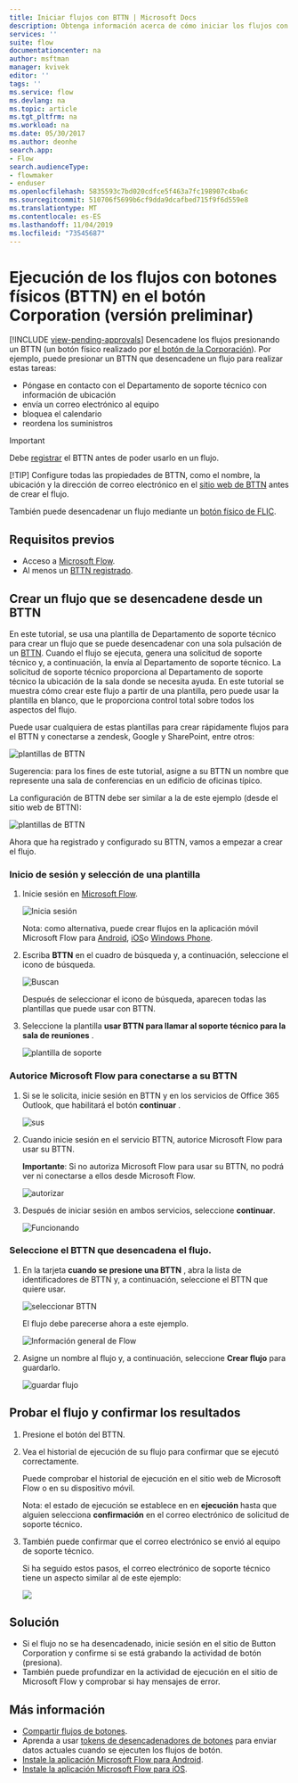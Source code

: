```yaml
---
title: Iniciar flujos con BTTN | Microsoft Docs
description: Obtenga información acerca de cómo iniciar los flujos con un BTTN
services: ''
suite: flow
documentationcenter: na
author: msftman
manager: kvivek
editor: ''
tags: ''
ms.service: flow
ms.devlang: na
ms.topic: article
ms.tgt_pltfrm: na
ms.workload: na
ms.date: 05/30/2017
ms.author: deonhe
search.app:
- Flow
search.audienceType:
- flowmaker
- enduser
ms.openlocfilehash: 5835593c7bd020cdfce5f463a7fc198907c4ba6c
ms.sourcegitcommit: 510706f5699b6cf9dda9dcafbed715f9f6d559e8
ms.translationtype: MT
ms.contentlocale: es-ES
ms.lasthandoff: 11/04/2019
ms.locfileid: "73545687"
---
```

# <a name="run-your-flows-with-physical-buttons-bttns-from-the-button-corporation-preview"></a>Ejecución de los flujos con botones físicos (BTTN) en el botón Corporation (versión preliminar)
[!INCLUDE [view-pending-approvals](includes/cc-rebrand.md)]
Desencadene los flujos presionando un BTTN (un botón físico realizado por [el botón de la Corporación](https://my.bt.tn/)). Por ejemplo, puede presionar un BTTN que desencadene un flujo para realizar estas tareas:

* Póngase en contacto con el Departamento de soporte técnico con información de ubicación
* envía un correo electrónico al equipo
* bloquea el calendario
* reordena los suministros

> [!IMPORTANT]
> Debe [registrar](https://my.bt.tn/) el BTTN antes de poder usarlo en un flujo.
> 
> [!TIP]
> Configure todas las propiedades de BTTN, como el nombre, la ubicación y la dirección de correo electrónico en el [sitio web de BTTN](https://my.bt.tn/) antes de crear el flujo.
> 
> 

También puede desencadenar un flujo mediante un [botón físico de FLIC](flic-button-flows.md).

## <a name="prerequisites"></a>Requisitos previos
* Acceso a [Microsoft Flow](https://flow.microsoft.com).
* Al menos un [BTTN registrado](https://my.bt.tn/).

## <a name="create-a-flow-thats-triggered-from-a-bttn"></a>Crear un flujo que se desencadene desde un BTTN
En este tutorial, se usa una plantilla de Departamento de soporte técnico para crear un flujo que se puede desencadenar con una sola pulsación de un [BTTN](https://my.bt.tn/). Cuando el flujo se ejecuta, genera una solicitud de soporte técnico y, a continuación, la envía al Departamento de soporte técnico. La solicitud de soporte técnico proporciona al Departamento de soporte técnico la ubicación de la sala donde se necesita ayuda. En este tutorial se muestra cómo crear este flujo a partir de una plantilla, pero puede usar la plantilla en blanco, que le proporciona control total sobre todos los aspectos del flujo.

Puede usar cualquiera de estas plantillas para crear rápidamente flujos para el BTTN y conectarse a zendesk, Google y SharePoint, entre otros:

![plantillas de BTTN](./media/bttn-button-flows/bttn-templates.png)

Sugerencia: para los fines de este tutorial, asigne a su BTTN un nombre que represente una sala de conferencias en un edificio de oficinas típico.

La configuración de BTTN debe ser similar a la de este ejemplo (desde el sitio web de BTTN):

![plantillas de BTTN](./media/bttn-button-flows/bttn-config.png)

Ahora que ha registrado y configurado su BTTN, vamos a empezar a crear el flujo.

### <a name="sign-in-and-select-a-template"></a>Inicio de sesión y selección de una plantilla
1. Inicie sesión en [Microsoft Flow](https://flow.microsoft.com).
   
    ![Inicia sesión](./media/bttn-button-flows/sign-into-flow.png)
   
    Nota: como alternativa, puede crear flujos en la aplicación móvil Microsoft Flow para [Android](https://aka.ms/flowmobiledocsandroid), [iOS](https://aka.ms/flowmobiledocsios)o [Windows Phone](https://aka.ms/flowmobilewindows).
2. Escriba **BTTN** en el cuadro de búsqueda y, a continuación, seleccione el icono de búsqueda.
   
    ![Buscan](./media/bttn-button-flows/bttn-search-template.png)
   
    Después de seleccionar el icono de búsqueda, aparecen todas las plantillas que puede usar con BTTN.
3. Seleccione la plantilla **usar BTTN para llamar al soporte técnico para la sala de reuniones** .
   
    ![plantilla de soporte](./media/bttn-button-flows/bttn-select-template.png)

### <a name="authorize-microsoft-flow-to-connect-to-your-bttn"></a>Autorice Microsoft Flow para conectarse a su BTTN
1. Si se le solicita, inicie sesión en BTTN y en los servicios de Office 365 Outlook, que habilitará el botón **continuar** .
   
    ![sus](./media/bttn-button-flows/bttn-provide-credentials.png)
2. Cuando inicie sesión en el servicio BTTN, autorice Microsoft Flow para usar su BTTN.
   
    **Importante**: Si no autoriza Microsoft Flow para usar su BTTN, no podrá ver ni conectarse a ellos desde Microsoft Flow.
   
    ![autorizar](./media/bttn-button-flows/authorize-bttn.png)
3. Después de iniciar sesión en ambos servicios, seleccione **continuar**.
   
    ![Funcionando](./media/bttn-button-flows/continue.png)

### <a name="select-the-bttn-that-triggers-the-flow"></a>Seleccione el BTTN que desencadena el flujo.
1. En la tarjeta **cuando se presione una BTTN** , abra la lista de identificadores de BTTN y, a continuación, seleccione el BTTN que quiere usar.
   
    ![seleccionar BTTN](./media/bttn-button-flows/bttn-id.png)
   
    El flujo debe parecerse ahora a este ejemplo.
   
    ![Información general de Flow](./media/bttn-button-flows/bttn-done.png)
2. Asigne un nombre al flujo y, a continuación, seleccione **Crear flujo** para guardarlo.
   
    ![guardar flujo](./media/bttn-button-flows/save.png)

## <a name="test-your-flow-and-confirm-results"></a>Probar el flujo y confirmar los resultados
1. Presione el botón del BTTN.
2. Vea el historial de ejecución de su flujo para confirmar que se ejecutó correctamente.
   
    Puede comprobar el historial de ejecución en el sitio web de Microsoft Flow o en su dispositivo móvil.
   
    Nota: el estado de ejecución se establece en en **ejecución** hasta que alguien selecciona **confirmación** en el correo electrónico de solicitud de soporte técnico.
3. También puede confirmar que el correo electrónico se envió al equipo de soporte técnico.
   
    Si ha seguido estos pasos, el correo electrónico de soporte técnico tiene un aspecto similar al de este ejemplo:
   
    ![](./media/bttn-button-flows/support-request-email.png)

## <a name="troubleshooting"></a>Solución
* Si el flujo no se ha desencadenado, inicie sesión en el sitio de Button Corporation y confirme si se está grabando la actividad de botón (presiona).
* También puede profundizar en la actividad de ejecución en el sitio de Microsoft Flow y comprobar si hay mensajes de error.

## <a name="more-information"></a>Más información
* [Compartir flujos de botones](share-buttons.md).
* Aprenda a usar [tokens de desencadenadores de botones](introduction-to-button-trigger-tokens.md) para enviar datos actuales cuando se ejecuten los flujos de botón.
* [Instale la aplicación Microsoft Flow para Android](https://aka.ms/flowmobiledocsandroid).
* [Instale la aplicación Microsoft Flow para iOS](https://aka.ms/flowmobiledocsios).

